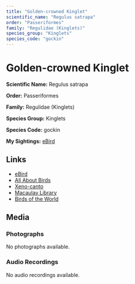 ```yaml
---
title: "Golden-crowned Kinglet"
scientific_name: "Regulus satrapa"
order: "Passeriformes"
family: "Regulidae (Kinglets)"
species_group: "Kinglets"
species_code: "gockin"
---
```


# Golden-crowned Kinglet

**Scientific Name:** Regulus satrapa

**Order:** Passeriformes

**Family:** Regulidae (Kinglets)

**Species Group:** Kinglets

**Species Code:** gockin

**My Sightings:** [eBird](https://ebird.org/lifelist?r=world&time=life&spp=gockin)

## Links
* [eBird](https://ebird.org/species/gockin) 
* [All About Birds](https://www.allaboutbirds.org/guide/gockin) 
* [Xeno-canto](https://www.xeno-canto.org/species/regulus-satrapa) 
* [Macaulay Library](https://search.macaulaylibrary.org/catalog?taxonCode=gockin&sort=rating_rank_desc)
* [Birds of the World](https://birdsoftheworld.org/bow/species/gockin)

## Media
### Photographs
No photographs available.

### Audio Recordings
No audio recordings available.
